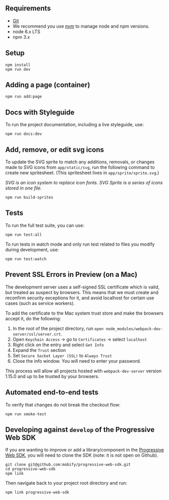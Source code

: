 ## Requirements

- [Git](https://git-scm.com/)
- We recommend you use [nvm](https://github.com/creationix/nvm#installation) to
manage node and npm versions.
- node 6.x LTS
- npm 3.x

## Setup

```
npm install
npm run dev
```

## Adding a page (container)

```
npm run add:page
```

## Docs with Styleguide

To run the project documentation, including a live styleguide, use:

```
npm run docs:dev
```

## Add, remove, or edit svg icons

To update the SVG sprite to match any additions, removals, or changes made to SVG icons from `app/static/svg`, run the following command to create new spritesheet. (This spritesheet lives in `app/sprite/sprite.svg`.)

_SVG is an icon system to replace icon fonts. SVG Sprite is a series of icons stored in one file._

```
npm run build-sprites
```

## Tests

To run the full test suite, you can use:

```
npm run test:all
```

To run tests in watch mode and only run test related to files you modify during development, use:

```
npm run test:watch
```

## Prevent SSL Errors in Preview (on a Mac)

The development server uses a self-signed SSL certificate which is
valid, but treated as suspect by browsers. This means that we must
create and reconfirm security exceptions for it, and avoid localhost
for certain use cases (such as service workers).

To add the certificate to the Mac system trust store and make the
browsers accept it, do the following:

1. In the root of the project directory, run `open node_modules/webpack-dev-server/ssl/server.crt`.
2. Open `Keychain Access` -> go to `Certificates` -> select `localhost`
3. Right click on the entry and select `Get Info`
4. Expand the `Trust` section
5. Set `Secure Socket Layer (SSL)` to `Always Trust`
6. Close the info window. You will need to enter your password.

This process will allow all projects hosted with `webpack-dev-server`
version 1.15.0 and up to be trusted by your browsers.

## Automated end-to-end tests

To verify that changes do not break the checkout flow:

```
npm run smoke-test
```

## Developing against `develop` of the Progressive Web SDK

If you are wanting to improve or add a library/component in the [Progressive Web SDK](https://github.com/mobify/progressive-web-sdk),
you will need to clone the SDK (note: it is not open on Github).

```
git clone git@github.com:mobify/progressive-web-sdk.git
cd progressive-web-sdk
npm link
```

Then navigate back to your project root directory and run:
```
npm link progressive-web-sdk
```
